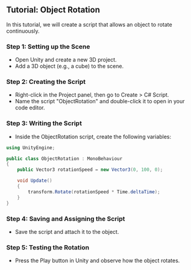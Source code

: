 
## Tutorial: Object Rotation

In this tutorial, we will create a script that allows an object to rotate continuously.

### Step 1: Setting up the Scene
- Open Unity and create a new 3D project.
- Add a 3D object (e.g., a cube) to the scene.

### Step 2: Creating the Script
- Right-click in the Project panel, then go to Create > C# Script.
- Name the script "ObjectRotation" and double-click it to open in your code editor.

### Step 3: Writing the Script
- Inside the ObjectRotation script, create the following variables:

```csharp
using UnityEngine;

public class ObjectRotation : MonoBehaviour
{
    public Vector3 rotationSpeed = new Vector3(0, 100, 0);

    void Update()
    {
        transform.Rotate(rotationSpeed * Time.deltaTime);
    }
}
```

### Step 4: Saving and Assigning the Script
- Save the script and attach it to the object.

### Step 5: Testing the Rotation
- Press the Play button in Unity and observe how the object rotates.
